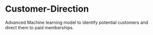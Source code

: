 # Customer-Direction
Advanced Machine learning model to identify potential customers and direct them to paid memberships.
